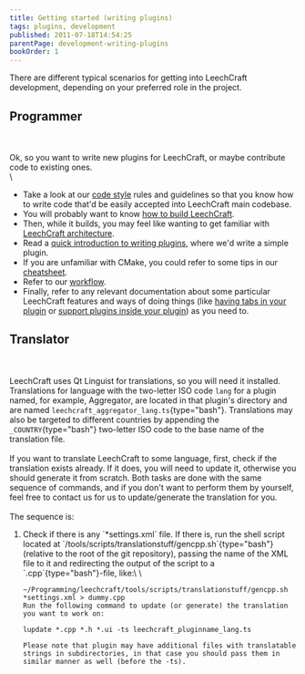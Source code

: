 ```yaml
---
title: Getting started (writing plugins)
tags: plugins, development
published: 2011-07-18T14:54:25
parentPage: development-writing-plugins
bookOrder: 1
---
```


There are different typical scenarios for getting into LeechCraft
development, depending on your preferred role in the project.

Programmer
----------

\
\
Ok, so you want to write new plugins for LeechCraft, or maybe contribute
code to existing ones.\
\

-   Take a look at our [code style](/development-code-style) rules and
    guidelines so that you know how to write code that'd be easily
    accepted into LeechCraft main codebase.
-   You will probably want to know [how to build
    LeechCraft](/development-building-from-source).
-   Then, while it builds, you may feel like wanting to get familiar
    with [LeechCraft
    architecture](/development-leechcraft-architecture).
-   Read a [quick introduction to writing
    plugins](/development-writing-a-simple-plugin-in-20-minutes), where
    we'd write a simple plugin.
-   If you are unfamiliar with CMake, you could refer to some tips in
    our [cheatsheet](/development-cmake-cheatsheet).
-   Refer to our [workflow](/development-workflow).
-   Finally, refer to any relevant documentation about some particular
    LeechCraft features and ways of doing things (like [having tabs in
    your plugin](/development-having-tabs-in-your-plugin) or [support
    plugins inside your plugin](/development-plugins-for-plugins)) as
    you need to.

Translator
----------

\
\
LeechCraft uses Qt Linguist for translations, so you will need it
installed. Translations for language with the two-letter ISO code `lang`
for a plugin named, for example, Aggregator, are located in that
plugin's directory and are named
`leechcraft_aggregator_lang.ts`{type="bash"}. Translations may also be
targeted to different countries by appending the `_COUNTRY`{type="bash"}
two-letter ISO code to the base name of the translation file.\
\
If you want to translate LeechCraft to some language, first, check if
the translation exists already. If it does, you will need to update it,
otherwise you should generate it from scratch. Both tasks are done with
the same sequence of commands, and if you don't want to perform them by
yourself, feel free to contact us for us to update/generate the
translation for you.\
\
The sequence is:

<ol>
<li>
Check if there is any `*settings.xml` file. If there is, run the shell
script located at
`/tools/scripts/translationstuff/gencpp.sh`{type="bash"} (relative to
the root of the git repository), passing the name of the XML file to it
and redirecting the output of the script to a `.cpp`{type="bash"}-file,
like:\
\

``` {type="bash"}
~/Programming/leechcraft/tools/scripts/translationstuff/gencpp.sh *settings.xml > dummy.cpp
Run the following command to update (or generate) the translation you want to work on:

lupdate *.cpp *.h *.ui -ts leechcraft_pluginname_lang.ts

Please note that plugin may have additional files with translatable strings in subdirectories, in that case you should pass them in similar manner as well (before the -ts).
```